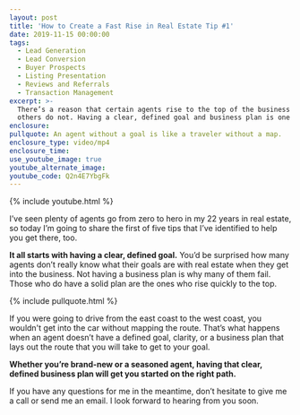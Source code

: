 ```yaml
---
layout: post
title: 'How to Create a Fast Rise in Real Estate Tip #1'
date: 2019-11-15 00:00:00
tags:
  - Lead Generation
  - Lead Conversion
  - Buyer Prospects
  - Listing Presentation
  - Reviews and Referrals
  - Transaction Management
excerpt: >-
  There’s a reason that certain agents rise to the top of the business and
  others do not. Having a clear, defined goal and business plan is one of them.
enclosure:
pullquote: An agent without a goal is like a traveler without a map.
enclosure_type: video/mp4
enclosure_time:
use_youtube_image: true
youtube_alternate_image:
youtube_code: Q2n4E7YbgFk
---
```


{% include youtube.html %}

I’ve seen plenty of agents go from zero to hero in my 22 years in real estate, so today I’m going to share the first of five tips that I’ve identified to help you get there, too.&nbsp;

**It all starts with having a clear, defined goal.** You’d be surprised how many agents don’t really know what their goals are with real estate when they get into the business. Not having a business plan is why many of them fail. Those who do have a solid plan are the ones who rise quickly to the top.

{% include pullquote.html %}

If you were going to drive from the east coast to the west coast, you wouldn't get into the car without mapping the route. That’s what happens when an agent doesn’t have a defined goal, clarity, or a business plan that lays out the route that you will take to get to your goal.&nbsp;

**Whether you’re brand-new or a seasoned agent, having that clear, defined business plan will get you started on the right path.&nbsp;**

If you have any questions for me in the meantime, don’t hesitate to give me a call or send me an email. I look forward to hearing from you soon.